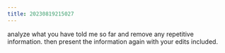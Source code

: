 ```yaml
---
title: 20230819215027 
---
```


analyze what you have told me so far and remove any repetitive information. then present the information again with your edits included.